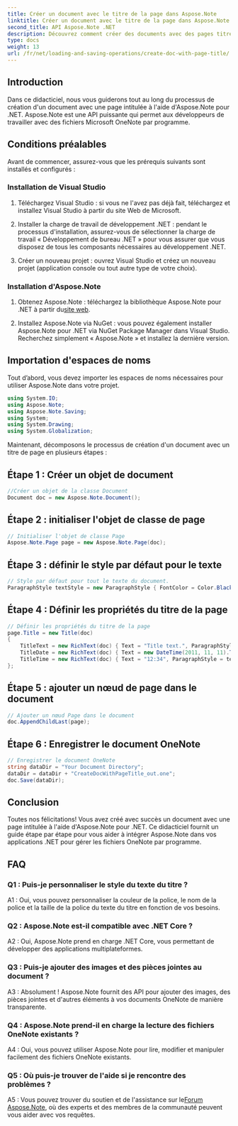 ```yaml
---
title: Créer un document avec le titre de la page dans Aspose.Note
linktitle: Créer un document avec le titre de la page dans Aspose.Note
second_title: API Aspose.Note .NET
description: Découvrez comment créer des documents avec des pages titrées à l'aide d'Aspose.Note pour .NET. Suivez notre guide étape par étape pour une intégration transparente.
type: docs
weight: 13
url: /fr/net/loading-and-saving-operations/create-doc-with-page-title/
---
```

## Introduction

Dans ce didacticiel, nous vous guiderons tout au long du processus de création d'un document avec une page intitulée à l'aide d'Aspose.Note pour .NET. Aspose.Note est une API puissante qui permet aux développeurs de travailler avec des fichiers Microsoft OneNote par programme.

## Conditions préalables

Avant de commencer, assurez-vous que les prérequis suivants sont installés et configurés :

### Installation de Visual Studio

1. Téléchargez Visual Studio : si vous ne l'avez pas déjà fait, téléchargez et installez Visual Studio à partir du site Web de Microsoft.

2. Installer la charge de travail de développement .NET : pendant le processus d'installation, assurez-vous de sélectionner la charge de travail « Développement de bureau .NET » pour vous assurer que vous disposez de tous les composants nécessaires au développement .NET.

3. Créer un nouveau projet : ouvrez Visual Studio et créez un nouveau projet (application console ou tout autre type de votre choix).

### Installation d'Aspose.Note

1.  Obtenez Aspose.Note : téléchargez la bibliothèque Aspose.Note pour .NET à partir du[site web](https://releases.aspose.com/note/net/).

2. Installez Aspose.Note via NuGet : vous pouvez également installer Aspose.Note pour .NET via NuGet Package Manager dans Visual Studio. Recherchez simplement « Aspose.Note » et installez la dernière version.

## Importation d'espaces de noms

Tout d’abord, vous devez importer les espaces de noms nécessaires pour utiliser Aspose.Note dans votre projet.

```csharp
using System.IO;
using Aspose.Note;
using Aspose.Note.Saving;
using System;
using System.Drawing;
using System.Globalization;
```

Maintenant, décomposons le processus de création d'un document avec un titre de page en plusieurs étapes :

## Étape 1 : Créer un objet de document

```csharp
//Créer un objet de la classe Document
Document doc = new Aspose.Note.Document();
```

## Étape 2 : initialiser l'objet de classe de page

```csharp
// Initialiser l'objet de classe Page
Aspose.Note.Page page = new Aspose.Note.Page(doc);
```

## Étape 3 : définir le style par défaut pour le texte

```csharp
// Style par défaut pour tout le texte du document.
ParagraphStyle textStyle = new ParagraphStyle { FontColor = Color.Black, FontName = "Arial", FontSize = 10 };
```

## Étape 4 : Définir les propriétés du titre de la page

```csharp
// Définir les propriétés du titre de la page
page.Title = new Title(doc)
{
    TitleText = new RichText(doc) { Text = "Title text.", ParagraphStyle = textStyle },
    TitleDate = new RichText(doc) { Text = new DateTime(2011, 11, 11).ToString("D", CultureInfo.InvariantCulture), ParagraphStyle = textStyle },
    TitleTime = new RichText(doc) { Text = "12:34", ParagraphStyle = textStyle }
};
```

## Étape 5 : ajouter un nœud de page dans le document

```csharp
// Ajouter un nœud Page dans le document
doc.AppendChildLast(page);
```

## Étape 6 : Enregistrer le document OneNote

```csharp
// Enregistrer le document OneNote
string dataDir = "Your Document Directory";
dataDir = dataDir + "CreateDocWithPageTitle_out.one";
doc.Save(dataDir);
```

## Conclusion

Toutes nos félicitations! Vous avez créé avec succès un document avec une page intitulée à l'aide d'Aspose.Note pour .NET. Ce didacticiel fournit un guide étape par étape pour vous aider à intégrer Aspose.Note dans vos applications .NET pour gérer les fichiers OneNote par programme.

## FAQ

### Q1 : Puis-je personnaliser le style du texte du titre ?

A1 : Oui, vous pouvez personnaliser la couleur de la police, le nom de la police et la taille de la police du texte du titre en fonction de vos besoins.

### Q2 : Aspose.Note est-il compatible avec .NET Core ?

A2 : Oui, Aspose.Note prend en charge .NET Core, vous permettant de développer des applications multiplateformes.

### Q3 : Puis-je ajouter des images et des pièces jointes au document ?

A3 : Absolument ! Aspose.Note fournit des API pour ajouter des images, des pièces jointes et d'autres éléments à vos documents OneNote de manière transparente.

### Q4 : Aspose.Note prend-il en charge la lecture des fichiers OneNote existants ?

A4 : Oui, vous pouvez utiliser Aspose.Note pour lire, modifier et manipuler facilement des fichiers OneNote existants.

### Q5 : Où puis-je trouver de l'aide si je rencontre des problèmes ?

 A5 : Vous pouvez trouver du soutien et de l'assistance sur le[Forum Aspose.Note](https://forum.aspose.com/c/note/28), où des experts et des membres de la communauté peuvent vous aider avec vos requêtes.